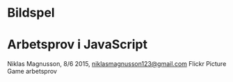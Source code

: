 # Bildspel 
# Arbetsprov i JavaScript

Niklas Magnusson, 8/6 2015, niklasmagnusson123@gmail.com
Flickr Picture Game arbetsprov
